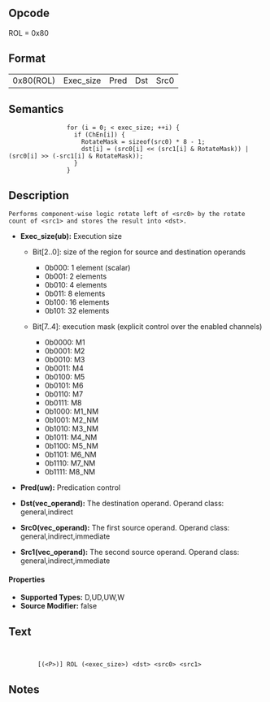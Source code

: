  

## Opcode

  ROL = 0x80

## Format

| | | | | |
| --- | --- | --- | --- | --- |
| 0x80(ROL) | Exec_size | Pred | Dst | Src0 | Src1 |


## Semantics




                    for (i = 0; < exec_size; ++i) {
                      if (ChEn[i]) {
                        RotateMask = sizeof(src0) * 8 - 1;
                        dst[i] = (src0[i] << (src1[i] & RotateMask)) | (src0[i] >> (-src1[i] & RotateMask));
                      }
                    }

## Description


    Performs component-wise logic rotate left of <src0> by the rotate count of <src1> and stores the result into <dst>.

- **Exec_size(ub):** Execution size
 
  - Bit[2..0]: size of the region for source and destination operands
 
    - 0b000:  1 element (scalar) 
    - 0b001:  2 elements 
    - 0b010:  4 elements 
    - 0b011:  8 elements 
    - 0b100:  16 elements 
    - 0b101:  32 elements 
  - Bit[7..4]: execution mask (explicit control over the enabled channels)
 
    - 0b0000:  M1 
    - 0b0001:  M2 
    - 0b0010:  M3 
    - 0b0011:  M4 
    - 0b0100:  M5 
    - 0b0101:  M6 
    - 0b0110:  M7 
    - 0b0111:  M8 
    - 0b1000:  M1_NM 
    - 0b1001:  M2_NM 
    - 0b1010:  M3_NM 
    - 0b1011:  M4_NM 
    - 0b1100:  M5_NM 
    - 0b1101:  M6_NM 
    - 0b1110:  M7_NM 
    - 0b1111:  M8_NM
- **Pred(uw):** Predication control

- **Dst(vec_operand):** The destination operand. Operand class: general,indirect

- **Src0(vec_operand):** The first source operand. Operand class: general,indirect,immediate

- **Src1(vec_operand):** The second source operand. Operand class: general,indirect,immediate

#### Properties
- **Supported Types:** D,UD,UW,W 
- **Source Modifier:** false 


## Text
```
    

		[(<P>)] ROL (<exec_size>) <dst> <src0> <src1>
```



## Notes


